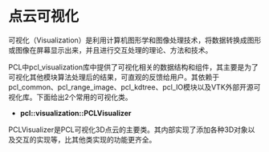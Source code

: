 # 点云可视化

可视化（Visualization）是利用计算机图形学和图像处理技术，将数据转换成图形或图像在屏幕显示出来，并且进行交互处理的理论、方法和技术。

PCL中pcl\_visualization库中提供了可视化相关的数据结构和组件，其主要是为了可视化其他模块算法处理后的结果，可直观的反馈给用户。其依赖于pcl\_common、pcl\_range\_image、pcl\_kdtree、pcl\_IO模块以及VTK外部开源可视化库。下面给出2个常用的可视化类。

* **pcl::visualization::PCLVisualizer**

PCLVisualizer是PCL可视化3D点云的主要类。其内部实现了添加各种3D对象以及交互的实现等，比其他类实现的功能更齐全。
